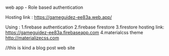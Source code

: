 web app - Role based authentication

Hosting link : https://gameguidez-ee83a.web.app/

Using :
1.firebase authentication 
2.firebase firestore
3.firestore hosting link: https://gameguidez-ee83a.firebaseapp.com
4.materialcss theme http://materializecss.com

//this is kind a blog post web site
